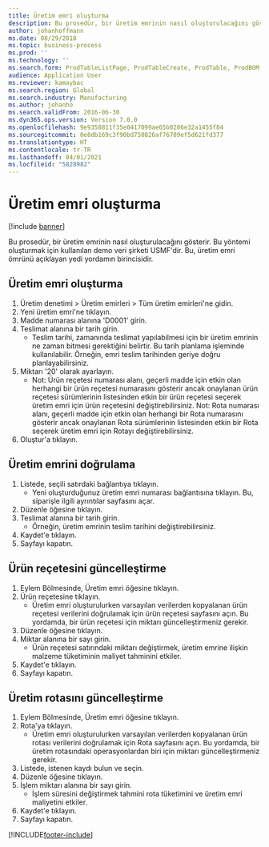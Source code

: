 ```yaml
---
title: Üretim emri oluşturma
description: Bu prosedür, bir üretim emrinin nasıl oluşturulacağını gösterir.
author: johanhoffmann
ms.date: 08/29/2018
ms.topic: business-process
ms.prod: ''
ms.technology: ''
ms.search.form: ProdTableListPage, ProdTableCreate, ProdTable, ProdBOM, ProdRoute, ProdJournalCreate
audience: Application User
ms.reviewer: kamaybac
ms.search.region: Global
ms.search.industry: Manufacturing
ms.author: johanho
ms.search.validFrom: 2016-06-30
ms.dyn365.ops.version: Version 7.0.0
ms.openlocfilehash: 9e9358811f35e0417099ae65b0206e32a1455f84
ms.sourcegitcommit: 0e8db169c3f90bd750826af76709ef5d621fd377
ms.translationtype: HT
ms.contentlocale: tr-TR
ms.lasthandoff: 04/01/2021
ms.locfileid: "5828982"
---
```

# <a name="create-a-production-order"></a>Üretim emri oluşturma

[!include [banner](../../includes/banner.md)]

Bu prosedür, bir üretim emrinin nasıl oluşturulacağını gösterir. Bu yöntemi oluşturmak için kullanılan demo veri şirketi USMF'dir. Bu, üretim emri ömrünü açıklayan yedi yordamın birincisidir.


## <a name="create-a-production-order"></a>Üretim emri oluşturma
1. Üretim denetimi > Üretim emirleri > Tüm üretim emirleri'ne gidin.
2. Yeni üretim emri'ne tıklayın.
3. Madde numarası alanına 'D0001' girin.
4. Teslimat alanına bir tarih girin.
    * Teslim tarihi, zamanında teslimat yapılabilmesi için bir üretim emrinin ne zaman bitmesi gerektiğini belirtir. Bu tarih planlama işleminde kullanılabilir. Örneğin, emri teslim tarihinden geriye doğru planlayabilirsiniz.  
5. Miktarı '20' olarak ayarlayın.
    * Not: Ürün reçetesi numarası alanı, geçerli madde için etkin olan herhangi bir ürün reçetesi numarasını gösterir ancak onaylanan ürün reçetesi sürümlerinin listesinden etkin bir ürün reçetesi seçerek üretim emri için ürün reçetesini değiştirebilirsiniz.    Not: Rota numarası alanı, geçerli madde için etkin olan herhangi bir Rota numarasını gösterir ancak onaylanan Rota sürümlerinin listesinden etkin bir Rota seçerek üretim emri için Rotayı değiştirebilirsiniz.  
6. Oluştur'a tıklayın.

## <a name="validate-the-production-order"></a>Üretim emrini doğrulama
1. Listede, seçili satırdaki bağlantıya tıklayın.
    * Yeni oluşturduğunuz üretim emri numarası bağlantısına tıklayın. Bu, siparişle ilgili ayrıntılar sayfasını açar.  
2. Düzenle öğesine tıklayın.
3. Teslimat alanına bir tarih girin.
    * Örneğin, üretim emrinin teslim tarihini değiştirebilirsiniz.  
4. Kaydet'e tıklayın.
5. Sayfayı kapatın.

## <a name="update-the-bom"></a>Ürün reçetesini güncelleştirme
1. Eylem Bölmesinde, Üretim emri öğesine tıklayın.
2. Ürün reçetesine tıklayın.
    * Üretim emri oluşturulurken varsayılan verilerden kopyalanan ürün reçetesi verilerini doğrulamak için ürün reçetesi sayfasını açın. Bu yordamda, bir ürün reçetesi için miktarı güncelleştirmeniz gerekir.  
3. Düzenle öğesine tıklayın.
4. Miktar alanına bir sayı girin.
    * Ürün reçetesi satırındaki miktarı değiştirmek, üretim emrine ilişkin malzeme tüketiminin maliyet tahminini etkiler.  
5. Kaydet'e tıklayın.
6. Sayfayı kapatın.

## <a name="update-the-production-route"></a>Üretim rotasını güncelleştirme
1. Eylem Bölmesinde, Üretim emri öğesine tıklayın.
2. Rota'ya tıklayın.
    * Üretim emri oluşturulurken varsayılan verilerden kopyalanan ürün rotası verilerini doğrulamak için Rota sayfasını açın. Bu yordamda, bir üretim rotasındaki operasyonlardan biri için miktarı güncelleştirmeniz gerekir.  
3. Listede, istenen kaydı bulun ve seçin.
4. Düzenle öğesine tıklayın.
5. İşlem miktarı alanına bir sayı girin.
    * İşlem süresini değiştirmek tahmini rota tüketimini ve üretim emri maliyetini etkiler.  
6. Kaydet'e tıklayın.
7. Sayfayı kapatın.



[!INCLUDE[footer-include](../../../includes/footer-banner.md)]
